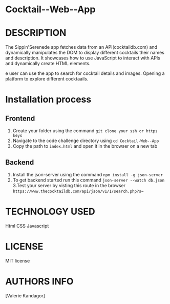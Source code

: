 # Cocktail--Web--App

# DESCRIPTION
The Sippin'Serenede app fetches data from an API(cocktaildb.com) and dynamically manipulates the DOM to display different cocktails their names and description.
 It showcases how to use JavaScript to interact with APIs and dynamically create HTML elements.

e user can use the app to search for cocktail details and images. Opening  a platform to explore different cocktaails. 

# Installation process
## Frontend
1. Create your folder using the command `git clone your ssh or https keys`
2. Navigate to the code challenge directory using `cd Cocktail-Web--App`
3. Copy the path to `index.html` and open it in the browser on a new tab


## Backend
1. Install the json-server using the command `npm install -g json-server`
2. To get backend started run this command `json-server --watch db.json`
3.Test your server by visting this route in the browser `https://www.thecocktaildb.com/api/json/v1/1/search.php?s=`

# TECHNOLOGY USED
Html
CSS
Javascript


# LICENSE
MIT license

# AUTHORS INFO
[Valerie Kandagor]
